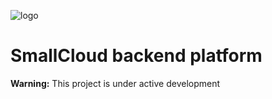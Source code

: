 ![logo](http://www.abilio.dk/wp-content/uploads/2016/02/smallcloud-logo.png)
# SmallCloud backend platform

**Warning:** This project is under active development
